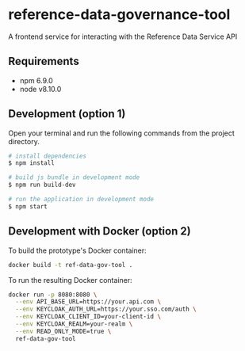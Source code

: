 # reference-data-governance-tool
A frontend service for interacting with the Reference Data Service API

## Requirements
* npm 6.9.0
* node v8.10.0

## Development (option 1)
Open your terminal and run the following commands from the project directory.

```bash
# install dependencies
$ npm install

# build js bundle in development mode
$ npm run build-dev

# run the application in development mode
$ npm start
```

## Development with Docker (option 2)

To build the prototype's Docker container:

```bash
docker build -t ref-data-gov-tool .
```

To run the resulting Docker container:

```bash
docker run -p 8080:8080 \
  --env API_BASE_URL=https://your.api.com \
  --env KEYCLOAK_AUTH_URL=https://your.sso.com/auth \
  --env KEYCLOAK_CLIENT_ID=your-client-id \
  --env KEYCLOAK_REALM=your-realm \
  --env READ_ONLY_MODE=true \
  ref-data-gov-tool
```
